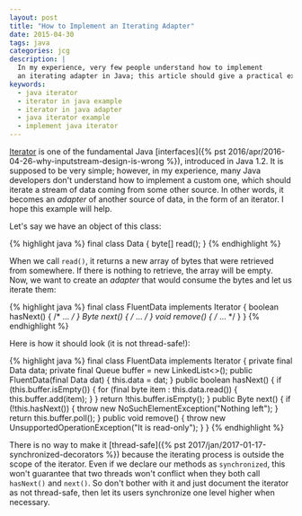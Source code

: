 ```yaml
---
layout: post
title: "How to Implement an Iterating Adapter"
date: 2015-04-30
tags: java
categories: jcg
description: |
  In my experience, very few people understand how to implement
  an iterating adapter in Java; this article should give a practical example.
keywords:
  - java iterator
  - iterator in java example
  - iterator in java adapter
  - java iterator example
  - implement java iterator
---
```


[Iterator](http://docs.oracle.com/javase/7/docs/api/java/util/Iterator.html)
is one of the fundamental Java
[interfaces]({% pst 2016/apr/2016-04-26-why-inputstream-design-is-wrong %}),
introduced in Java 1.2. It is supposed
to be very simple; however, in my experience, many Java developers don't understand
how to implement a custom one, which should iterate a stream of data
coming from some other source. In other words, it becomes an _adapter_ of
another source of data, in the form of an iterator. I hope this example will help.

<!--more-->

Let's say we have an object of this class:

{% highlight java %}
final class Data {
  byte[] read();
}
{% endhighlight %}

When we call `read()`, it returns a new array of bytes that were retrieved
from somewhere. If there is nothing to retrieve, the array will be empty. Now,
we want to create an _adapter_ that would consume the bytes and let
us iterate them:

{% highlight java %}
final class FluentData implements Iterator<Byte> {
  boolean hasNext() { /* ... */ }
  Byte next() { /* ... */ }
  void remove()  { /* ... */ }
}
{% endhighlight %}

Here is how it should look (it is not thread-safe!):

{% highlight java %}
final class FluentData implements Iterator<Byte> {
  private final Data data;
  private final Queue<Byte> buffer = new LinkedList<>();
  public FluentData(final Data dat) {
    this.data = dat;
  }
  public boolean hasNext() {
    if (this.buffer.isEmpty()) {
      for (final byte item : this.data.read()) {
        this.buffer.add(item);
      }
    }
    return !this.buffer.isEmpty();
  }
  public Byte next() {
    if (!this.hasNext()) {
      throw new NoSuchElementException("Nothing left");
    }
    return this.buffer.poll();
  }
  public void remove() {
    throw new UnsupportedOperationException("It is read-only");
  }
}
{% endhighlight %}

There is no way to make it
[thread-safe]({% pst 2017/jan/2017-01-17-synchronized-decorators %}) because the iterating process
is outside the scope of the iterator. Even if we declare our methods
as `synchronized`, this won't guarantee that two threads won't conflict
when they both call `hasNext()` and `next()`. So don't bother with it and
just document the iterator as not thread-safe, then let its users
synchronize one level higher when necessary.
